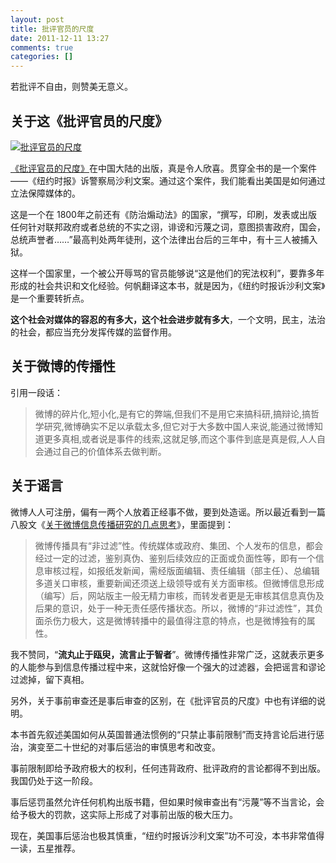 ```yaml
---
layout: post
title: 批评官员的尺度
date: 2011-12-11 13:27
comments: true
categories: []
---
```

若批评不自由，则赞美无意义。
<h2>关于这《批评官员的尺度》</h2>
<a href="http://union.dangdang.com/transfer.php?sys_id=1&amp;ad_type=10&amp;from=P-298749&amp;backurl=http%3A%2F%2Fproduct.dangdang.com%2Fproduct.aspx%3Fproduct_id%3D22469001"><img class="aligncenter size-full wp-image-1059" title="批评官员的尺度" src="http://yuguo.us/files/2011/12/s6643899.jpg" alt="批评官员的尺度"   /></a>

<a href="http://union.dangdang.com/transfer.php?sys_id=1&amp;ad_type=10&amp;from=P-298749&amp;backurl=http%3A%2F%2Fproduct.dangdang.com%2Fproduct.aspx%3Fproduct_id%3D22469001">《批评官员的尺度》</a>在中国大陆的出版，真是令人欣喜。贯穿全书的是一个案件——《纽约时报》诉警察局沙利文案。通过这个案件，我们能看出美国是如何通过立法保障媒体的。

这是一个在 1800年之前还有《防治煽动法》的国家，“撰写，印刷，发表或出版任何针对联邦政府或者总统的不实之诩，诽谤和污蔑之词，意图损害政府，国会，总统声誉者……”最高判处两年徒刑，这个法律出台后的三年中，有十三人被捕入狱。

这样一个国家里，一个被公开辱骂的官员能够说“这是他们的宪法权利”，要靠多年形成的社会共识和文化经验。何帆翻译这本书，就是因为，《纽约时报诉沙利文案》是一个重要转折点。

<strong>这个社会对媒体的容忍的有多大，这个社会进步就有多大</strong>，一个文明，民主，法治的社会，都应当充分发挥传媒的监督作用。
<h2>关于微博的传播性</h2>
引用一段话：
<blockquote>微博的碎片化,短小化,是有它的弊端,但我们不是用它来搞科研,搞辩论,搞哲学研究,微博确实不足以承载太多,但它对于大多数中国人来说,能通过微博知道更多真相,或者说是事件的线索,这就足够,而这个事件到底是真是假,人人自会通过自己的价值体系去做判断。</blockquote>
<h2>关于谣言</h2>
微博人人可注册，偏有一两个人放着正经事不做，要到处造谣。所以最近看到一篇八股文《<a href="http://pinglun.eastday.com/p/node579155/u1a6186799.html">关于微博信息传播研究的几点思考</a>》，里面提到：
<blockquote>微博传播具有“非过滤”性。传统媒体或政府、集团、个人发布的信息，都会经过一定的过滤，鉴别真伪、鉴别后续效应的正面或负面性等，即有一个信息审核过程，如报纸发新闻，需经版面编辑、责任编辑（部主任）、总编辑多道关口审核，重要新闻还须送上级领导或有关方面审核。但微博信息形成（编写）后，网站版主一般无精力审核，而转发者更是无审核其信息真伪及后果的意识，处于一种无责任感传播状态。所以，微博的“非过滤性”，其负面杀伤力极大，这是微博转播中的最值得注意的特点，也是微博独有的属性。</blockquote>
<p id="best-answer-content">我不赞同，“<strong>流丸止于瓯臾，流言止于智者</strong>”。微博传播性非常广泛，这就表示更多的人能参与到信息传播过程中来，这就恰好像一个强大的过滤器，会把谣言和谬论过滤掉，留下真相。</p>
另外，关于事前审查还是事后审查的区别，在《批评官员的尺度》中也有详细的说明。

本书首先叙述美国如何从英国普通法惯例的“只禁止事前限制”而支持言论后进行惩治，演变至二十世纪的对事后惩治的审慎思考和改变。

事前限制即给予政府极大的权利，任何违背政府、批评政府的言论都得不到出版。我国仍处于这一阶段。

事后惩罚虽然允许任何机构出版书籍，但如果时候审查出有“污蔑”等不当言论，会给予极大的罚款，这实际上形成了对事前出版的极大压力。

现在，美国事后惩治也极其慎重，“纽约时报诉沙利文案”功不可没，本书非常值得一读，五星推荐。
